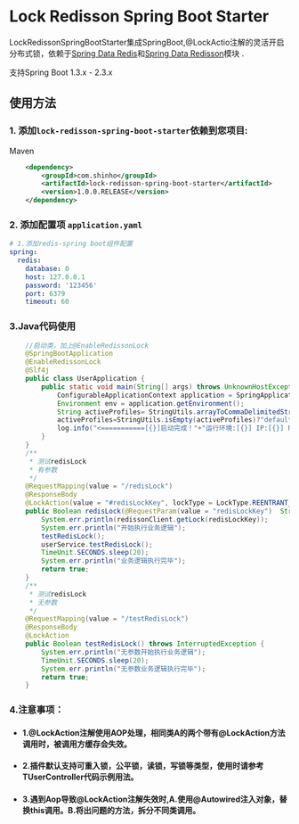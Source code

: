 # Lock Redisson Spring Boot Starter

LockRedissonSpringBootStarter集成SpringBoot,@LockActio注解的灵活开启分布式锁，依赖于[Spring Data Redis](https://github.com/redisson/redisson/tree/master/redisson-spring-data#spring-data-redis-integration)和[Spring Data Redisson](https://github.com/redisson/redisson/tree/master/redisson-spring-boot-starter)模块 .

支持Spring Boot 1.3.x - 2.3.x


## 使用方法

### 1. 添加`lock-redisson-spring-boot-starter`依赖到您项目:
Maven

```xml
    <dependency>
        <groupId>com.shinho</groupId>
        <artifactId>lock-redisson-spring-boot-starter</artifactId>
        <version>1.0.0.RELEASE</version>
    </dependency>
```
### 2. 添加配置项 `application.yaml`
```yaml
# 1.添加redis-spring boot组件配置
spring:
  redis:
    database: 0
    host: 127.0.0.1
    password: '123456'
    port: 6379
    timeout: 60
```
### 3.Java代码使用

```java
    //启动类，加上@EnableRedissonLock
    @SpringBootApplication
    @EnableRedissonLock
    @Slf4j
    public class UserApplication {
        public static void main(String[] args) throws UnknownHostException {
            ConfigurableApplicationContext application = SpringApplication.run(UserApplication.class, args);
            Environment env = application.getEnvironment();
            String activeProfiles= StringUtils.arrayToCommaDelimitedString(env.getActiveProfiles());
            activeProfiles=StringUtils.isEmpty(activeProfiles)?"default":activeProfiles;
            log.info("<===========[{}]启动完成！"+"运行环境:[{}] IP:[{}] PORT:[{}]===========>", env.getProperty("spring.application.name"),activeProfiles, InetAddress.getLocalHost().getHostAddress(),env.getProperty("server.port"));
        }
    }    
    /**
     * 测试redisLock
     * 有参数
     */ 
    @RequestMapping(value = "/redisLock")
    @ResponseBody
    @LockAction(value = "#redisLockKey", lockType = LockType.REENTRANT_LOCK, waitTime = 30000)
    public Boolean redisLock(@RequestParam(value = "redisLockKey")  String redisLockKey) throws InterruptedException {
        System.err.println(redissonClient.getLock(redisLockKey));
        System.err.println("开始执行业务逻辑");
        testRedisLock();
        userService.testRedisLock();
        TimeUnit.SECONDS.sleep(20);
        System.err.println("业务逻辑执行完毕");
        return true;
    }
    /**
     * 测试redisLock
     * 无参数
     */
    @RequestMapping(value = "/testRedisLock")
    @ResponseBody
    @LockAction
    public Boolean testRedisLock() throws InterruptedException {
        System.err.println("无参数开始执行业务逻辑");
        TimeUnit.SECONDS.sleep(20);
        System.err.println("无参数业务逻辑执行完毕");
        return true;
    }
```
### 4.注意事项：
- #### 1.@LockAction注解使用AOP处理，相同类A的两个带有@LockAction方法调用时，被调用方缓存会失效。

- #### 2.插件默认支持可重入锁，公平锁，读锁，写锁等类型，使用时请参考TUserController代码示例用法。

- #### 3.遇到Aop导致@LockAction注解失效时,A.使用@Autowired注入对象，替换this调用。B.将出问题的方法，拆分不同类调用。



